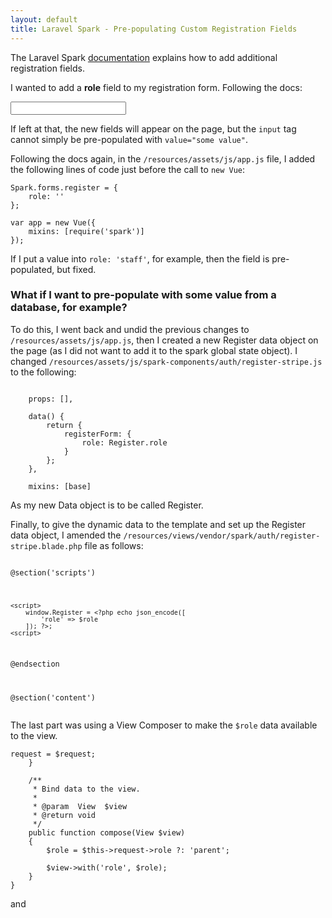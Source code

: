 ```yaml
---
layout: default
title: Laravel Spark - Pre-populating Custom Registration Fields
---
```

The Laravel Spark <a href="https://spark.laravel.com/docs/3.0/adding-registration-fields" target="_blank">documentation</a> explains how to add additional registration fields.

I wanted to add a <strong>role</strong> field to my registration form. Following the docs:

<code><input type="text" class="form-control" name="role" v-model="registerForm.role"></code>

If left at that, the new fields will appear on the page, but the <code>input</code> tag cannot simply be pre-populated with <code>value="some value"</code>.

Following the docs again, in the <code>/resources/assets/js/app.js</code> file, I added the following lines of code just before the call to <code>new Vue</code>:

<pre><code>Spark.forms.register = {
    role: ''
};

var app = new Vue({
    mixins: [require('spark')]
});</code></pre>

If I put a value into <code>role: 'staff'</code>, for example, then the field is pre-populated, but fixed.

<h3>What if I want to pre-populate with some value from a database, for example?</h3>

To do this, I went back and undid the previous changes to <code>/resources/assets/js/app.js</code>, then I created a new Register data object on the page (as I did not want to add it to the spark global state object). I changed <code>/resources/assets/js/spark-components/auth/register-stripe.js</code> to the following:

<pre><code>
    props: [],
    
    data() {
        return {
            registerForm: {
                role: Register.role
            }
        };
    },
    
    mixins: [base]</code></pre>

As my new Data object is to be called Register.

Finally, to give the dynamic data to the template and set up the Register data object, I amended the <code>/resources/views/vendor/spark/auth/register-stripe.blade.php</code> file as follows:

<pre><code>
@section('scripts')
    <script src="https://js.stripe.com/v2/"></script>
    <script>
        window.Register = <?php echo json_encode([
            'role' => $role
        ]); ?>;
    <script>
@endsection

@section('content')
<spark-register-stripe inline-template>
</code></pre>

The last part was using a View Composer to make the <code>$role</code> data available to the view.

<pre><code><?php

namespace App\Http\ViewComposers;

use Illuminate\View\View;
use Illuminate\Http\Request;
use App\Repositories\UserRepository;

class ShowRegistrationFormComposer
{
    /**
     * Create a new profile composer.
     *
     * @param  Request  $request
     * @return void
     */
    public function __construct(Request $request)
    {
        $this->request = $request;
    }
    
    /**
     * Bind data to the view.
     *
     * @param  View  $view
     * @return void
     */
    public function compose(View $view)
    {
        $role = $this->request->role ?: 'parent';
        
        $view->with('role', $role);
    }
}</code></pre>

and

<pre><code><?php

namespace App\Providers;

use Illuminate\Support\Facades\View;
use Illuminate\Support\ServiceProvider;

class ComposerServiceProvider extends ServiceProvider
{
    /**
     * Bootstrap the application services.
     *
     * @return void
     */
    public function boot()
    {
        View::composer(
            'spark::auth.register', 'App\Http\ViewComposers\ShowRegistrationFormComposer'
        );
    }

    /**
     * Register the application services.
     *
     * @return void
     */
    public function register()
    {
        //
    }
}
</code></pre>
